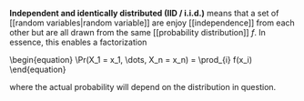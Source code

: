 **Independent and identically distributed (IID / i.i.d.)** means that a set of [[random variables|random variable]] are enjoy [[independence]] from each other but are all drawn from the same [[probability distribution]] $f$. In essence, this enables a factorization

\begin{equation}
\Pr(X_1 = x_1, \dots, X_n = x_n) = \prod_{i} f(x_i)
\end{equation}

where the actual probability will depend on the distribution in question.